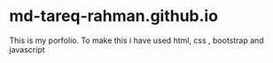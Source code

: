 # md-tareq-rahman.github.io
This is my porfolio. To make this i have used html, css , bootstrap and javascript
